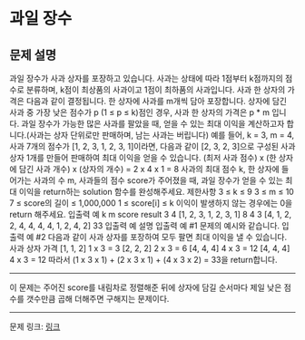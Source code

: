 # 과일 장수
## 문제 설명

과일 장수가 사과 상자를 포장하고 있습니다. 사과는 상태에 따라 1점부터 k점까지의 점수로 분류하며, k점이 최상품의 사과이고 1점이 최하품의 사과입니다. 사과 한 상자의 가격은 다음과 같이 결정됩니다.
한 상자에 사과를 m개씩 담아 포장합니다.
상자에 담긴 사과 중 가장 낮은 점수가 p (1 ≤ p ≤ k)점인 경우, 사과 한 상자의 가격은 p * m 입니다.
과일 장수가 가능한 많은 사과를 팔았을 때, 얻을 수 있는 최대 이익을 계산하고자 합니다.(사과는 상자 단위로만 판매하며, 남는 사과는 버립니다)
예를 들어, k = 3, m = 4, 사과 7개의 점수가 [1, 2, 3, 1, 2, 3, 1]이라면, 다음과 같이 [2, 3, 2, 3]으로 구성된 사과 상자 1개를 만들어 판매하여 최대 이익을 얻을 수 있습니다.
(최저 사과 점수) x (한 상자에 담긴 사과 개수) x (상자의 개수) = 2 x 4 x 1 = 8
사과의 최대 점수 k, 한 상자에 들어가는 사과의 수 m, 사과들의 점수 score가 주어졌을 때, 과일 장수가 얻을 수 있는 최대 이익을 return하는 solution 함수를 완성해주세요.
제한사항
3 ≤ k ≤ 9
3 ≤ m ≤ 10
7 ≤ score의 길이 ≤ 1,000,000
1 ≤ score[i] ≤ k
이익이 발생하지 않는 경우에는 0을 return 해주세요.
입출력 예
k	m	score	result
3	4	[1, 2, 3, 1, 2, 3, 1]	8
4	3	[4, 1, 2, 2, 4, 4, 4, 4, 1, 2, 4, 2]	33
입출력 예 설명
입출력 예 #1
문제의 예시와 같습니다.
입출력 예 #2
다음과 같이 사과 상자를 포장하여 모두 팔면 최대 이익을 낼 수 있습니다.
사과 상자	가격
[1, 1, 2]	1 x 3 = 3
[2, 2, 2]	2 x 3 = 6
[4, 4, 4]	4 x 3 = 12
[4, 4, 4]	4 x 3 = 12
따라서 (1 x 3 x 1) + (2 x 3 x 1) + (4 x 3 x 2) = 33을 return합니다.

***

이 문제는 주어진 score를 내림차로 정렬해준 뒤에 상자에 담길 순서마다 제일 낮은 점수를 갯수만큼 곱해 더해주면 구해지는 문제이다.

***
문제 링크: [링크](https://school.programmers.co.kr/learn/courses/30/lessons/135808)